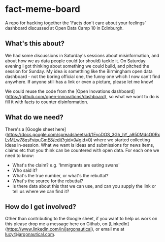 # fact-meme-board  

A repo for hacking together the 'Facts don't care about your feelings' dashboard discussed at Open Data Camp 10 in Edinburgh.  

## What's this about?  

We had some discussions in Saturday's sessions about misinformation, and about how we as data people could (or should) tackle it. On Saturday evening I got thinking about something we could build, and pitched the session for Sunday. My idea is something like the Birmingham open data dashboard - not the boring official one, the funny one which I now can't find anywhere. If anyone still has a link or even a picture, please let me know!  

We could reuse the code from the [Open Inovations dashboard] (https://github.com/open-innovations/dashboard), so what we want to do is fill it with facts to counter disinformation.  

## What do we need?  

There's a [Google sheet here] (https://docs.google.com/spreadsheets/d/1EyoDOS_3Gh_hY_a950MdcO0RxLvMLw78qsFvipuGmE8/edit?gid=0#gid=0) where we started collecting ideas in-session. What we want is ideas and submissions for news items, claims etc that you think can be countered with open data. For each one we need to know:  

* What's the claim? e.g. 'Immigrants are eating swans'
* Who said it?
* What's the true number, or what's the rebuttal?
* What's the source for the rebuttal?
* Is there data about this that we can use, and can you supply the link or tell us where we can find it?

## How do I get involved?  

Other than contributing to the Google sheet, if you want to help us work on this please drop me a message here on Github, on [LinkedIn] (https://www.linkedin.com/in/jargonautical), or email me at lucy@jargonautical.com.

